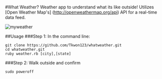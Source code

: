 #What Weather?
Weather app to understand what its like outside! Utilizes [Open Weather Map's] (http://openweathermap.org/api) API for a real-time data feed.

![myweather](http://i.imgur.com/BgYBd7P.png)

##Usage
###Step 1: In the command line:  

```
git clone https://github.com/Tkwon123/whatweather.git
cd whatweather.git
ruby weather.rb [city],[state]
```

###Step 2: Walk outside and confirm

```
sudo poweroff
```

